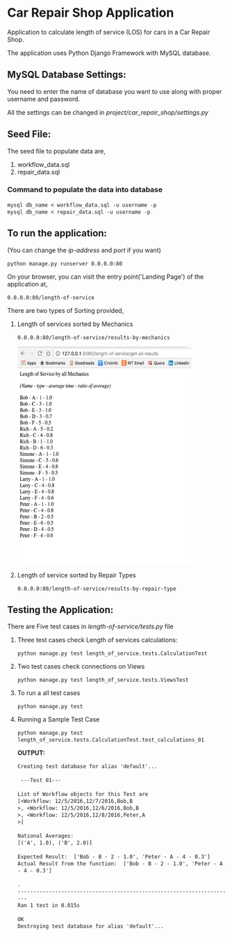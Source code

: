 # Car Repair Shop Application
Application to calculate length of service (LOS) for cars in a Car Repair Shop.

The application uses Python Django Framework with MySQL database.

## MySQL Database Settings:
You need to enter the name of database you want to use along with proper username and password.

All the settings can be changed in *project/car_repair_shop/settings.py*

## Seed File:
The seed file to populate data are,

1. workflow_data.sql
2. repair_data.sql

### Command to populate the data into database
```
mysql db_name < workflow_data.sql -u username -p
mysql db_name < repair_data.sql -u username -p
```

## To run the application:
(You can change the *ip-address* and *port* if you want)
```
python manage.py runserver 0.0.0.0:80
```
On your browser, you can visit the entry point('Landing Page') of the application at,
```
0.0.0.0:80/length-of-service
```
There are two types of Sorting provided,

1. Length of services sorted by Mechanics
   ```
   0.0.0.0:80/length-of-service/results-by-mechanics
   ```
   <img src="https://raw.githubusercontent.com/vivekbhansali/car-repair-shop-application/master/output.png" width="400" height="500">

2. Length of service sorted by Repair Types
   ```
   0.0.0.0:80/length-of-service/results-by-repair-type
   ```

## Testing the Application:
There are Five test cases in *length-of-service/tests.py* file

1. Three test cases check Length of services calculations:
   ```
   python manage.py test length_of_service.tests.CalculationTest
   ```

2. Two test cases check connections on Views
   ```
   python manage.py test length_of_service.tests.ViewsTest
   ```

3. To run a all test cases
   ```
   python manage.py test
   ```

4. Running a Sample Test Case
   ```
   python manage.py test length_of_service.tests.CalculationTest.test_calculations_01
   ```
   **OUTPUT:**
   ```
   Creating test database for alias 'default'...

    ---Test 01--- 

   List of Workflow objects for this Test are
   [<Workflow: 12/5/2016,12/7/2016,Bob,B
   >, <Workflow: 12/5/2016,12/6/2016,Bob,B
   >, <Workflow: 12/5/2016,12/8/2016,Peter,A
   >] 

   National Averages: 
   [('A', 1.0), ('B', 2.0)] 

   Expected Result:  ['Bob - B - 2 - 1.0', 'Peter - A - 4 - 0.3']
   Actual Result from the function:  ['Bob - B - 2 - 1.0', 'Peter - A - 4 - 0.3'] 

   .
   ----------------------------------------------------------------------
   Ran 1 test in 0.015s

   OK
   Destroying test database for alias 'default'...
   ```